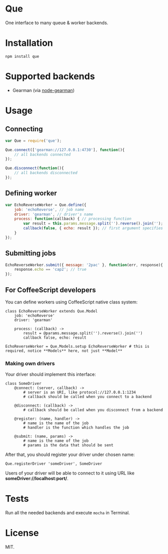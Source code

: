 # Que

One interface to many queue & worker backends.

# Installation

```npm install que```

# Supported backends

- Gearman (via [node-gearman](http://search.npmjs.org/#/node-gearman))

# Usage

## Connecting

```javascript
var Que = require('que');

Que.connect(['gearman://127.0.0.1:4730'], function(){
	// all backends connected
});

Que.disconnect(function(){
	// all backends disconnected
});
```

## Defining worker

```javascript
var EchoReverseWorker = Que.define({
	job: 'echoReverse', // job name
	driver: 'gearman', // driver's name
	process: function(callback) { // processing function
		var result = this.params.message.split('').reverse().join(''); // this.params contains all the data you send, let's just reverse the string
		callback(false, { echo: result }); // first argument specifies error(none, in our case), second - response
	}
});
```

## Submitting jobs

```javascript
EchoReverseWorker.submit({ message: '2pac' }, function(err, response){ // second argument is optional
	response.echo == 'cap2'; // true
});
```

## For CoffeeScript developers

You can define workers using CoffeeScript native class system:

```coffee-script
class EchoReverseWorker extends Que.Model
	job: 'echoReverse'
	driver: 'gearman'
	
	process: (callback) ->
		result = @params.message.split('').reverse().join('')
		callback false, echo: result

EchoReverseWorker = Que.Models.setup EchoReverseWorker # this is required, notice **Models** here, not just **Model**
```

### Making own drivers

Your driver should implement this interface:

```coffee-script
class SomeDriver
	@connect: (server, callback) ->
		# server is an URI, like protocol://127.0.0.1:1234
		# callback should be called when you connect to a backend
	
	@disconnect: (callback) ->
		# callback should be called when you disconnect from a backend
	
	@register: (name, handler) ->
		# name is the name of the job
		# handler is the function which handles the job
	
	@submit: (name, params) ->
		# name is the name of the job
		# params is the data that should be sent
```

After that, you should register your driver under chosen name:

```coffee-script
Que.registerDriver 'someDriver', SomeDriver
```

Users of your driver will be able to connect to it using URL like **someDriver://localhost:port/**.

# Tests

Run all the needed backends and execute `mocha` in Terminal.

# License

MIT.